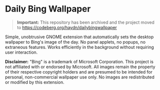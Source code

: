 # Daily Bing Wallpaper

> **Important:** This repository has been archived and the project moved to https://codeberg.org/haydn/dailybingwallpaper

Simple, unobtrusive GNOME extension that automatically sets the desktop wallpaper to Bing's image of the day. No panel applets, no popups, no extraneous features. Works efficiently in the background without requiring user interaction.

**Disclaimer:** "Bing" is a trademark of Microsoft Corporation. This project is not affiliated with or endorsed by Microsoft. All images remain the property of their respective copyright holders and are presumed to be intended for personal, non-commercial wallpaper use only. No images are redistributed or modified by this extension.
